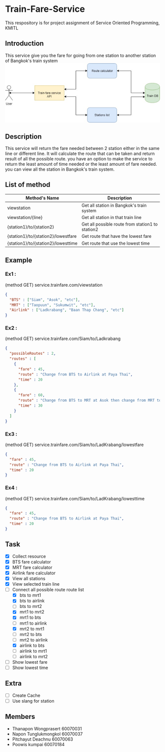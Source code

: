 # Train-Fare-Service
This respository is for project assignment of Service Oriented Programming, KMITL  

## Introduction  
This service give you the fare for going from one station to another station of Bangkok's train system
![](https://github.com/NaponTunglukmongkol/Train-Fare-Service/blob/master/TrainFareService.jpg)

## Description  
This service will return the fare needed between 2 station either in the same line or different line. It will calculate the route that can be taken and return result of all the possible route. you have an option to make the service to return the least amount of time needed or the least amount of fare needed. you can view all the station in Bangkok's train system.

## List of method

| Method's Name | Description |
| --- | --- |
| viewstation | Get all station in Bangkok's train system |
| viewstation/{line} | Get all station in that train line |
| {station1}/to/{station2} | Get all possible route from station1 to station2 |
| {station1}/to/{station2}/lowestfare | Get route that have the lowest fare |
| {station1}/to/{station2}/lowesttime | Get route that use the lowest time |

## Example  
### Ex1 :  
(method GET) service.trainfare.com/viewstation
```JSON
{  
  "BTS" : ["Siam", "Asok", "etc"],  
  "MRT" : ["Taopuun", "Sukumwit", "etc"],  
  "Airlink" : ["Ladkrabang", "Baan Thap Chang", "etc"]  
}
```
### Ex2 :
(method GET) service.trainfare.com/Siam/to/Ladkrabang
```JSON
{
  "possibleRoutes" : 2,
  "routes" : [
    {
      "fare" : 45,
      "route" : "Change from BTS to Airlink at Paya Thai",
      "time" : 20
    },
    {
      "fare" : 60,
      "route" : "Change from BTS to MRT at Asok then change from MRT to Airlink at Phetchaburi",
      "time" : 30
    }
  ]
}
```  
### Ex3 :  
(method GET) service.trainfare.com/Siam/to/LadKrabang/lowestfare
```JSON
{
  "fare" : 45,
  "route" : "Change from BTS to Airlink at Paya Thai",
  "time" : 20
}
```  
### Ex4 :  
(method GET) service.trainfare.com/Siam/to/LadKrabang/lowesttime
```JSON
{
  "fare" : 45,
  "route" : "Change from BTS to Airlink at Paya Thai",
  "time" : 20
}
```

## Task

- [X] Collect resource
- [X] BTS fare calculator
- [X] MRT fare calculator
- [X] Airlink fare calculator
- [X] View all stations
- [X] View selected train line
- [ ] Connect all possible route
  route list
  - [x] bts to mrt1
  - [x] bts to airlink
  - [ ] bts to mrt2
  - [x] mrt1 to mrt2
  - [x] mrt1 to bts
  - [ ] mrt1 to airlink
  - [x] mrt2 to mrt1
  - [ ] mrt2 to bts
  - [ ] mrt2 to airlink
  - [x] airlink to bts
  - [ ] airlink to mrt1
  - [ ] airlink to mrt2
- [ ] Show lowest fare
- [ ] Show lowest time

## Extra
- [ ] Create Cache
- [ ] Use slang for station

## Members
- Thanapon  Wongprasert     60070031
- Napon     Tunglukmongkol  60070037
- Pitchayut Deachnu         60070063
- Poowis    kumpai          60070184
